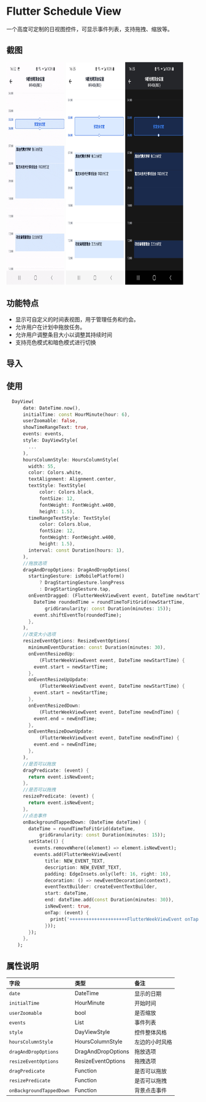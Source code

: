 # Flutter Schedule View

一个高度可定制的日视图控件，可显示事件列表，支持拖拽、缩放等。

## 截图
<div>
  <img src="https://github.com/kongpf8848/flutter_schedule_view/blob/master/screenshots/drag_and_resize.gif"  width="30%" height ="580">
  <img src="https://github.com/kongpf8848/flutter_schedule_view/blob/master/screenshots/schedule_view_light.jpg"  width="30%" height ="580">
  <img src="https://github.com/kongpf8848/flutter_schedule_view/blob/master/screenshots/schedule_view_dark.jpg"  width="30%" height ="580">
</div>

## 功能特点
- 显示可自定义的时间表视图，用于管理任务和约会。
- 允许用户在计划中拖放任务。
- 允许用户调整条目大小以调整其持续时间
- 支持亮色模式和暗色模式进行切换

## 导入

## 使用
```dart
  DayView(
      date: DateTime.now(),
      initialTime: const HourMinute(hour: 6),
      userZoomable: false,
      showTimeRangeText: true,
      events: events,
      style: DayViewStyle(
        ...
      ),
      hoursColumnStyle: HoursColumnStyle(
        width: 55,
        color: Colors.white,
        textAlignment: Alignment.center,
        textStyle: TextStyle(
            color: Colors.black,
            fontSize: 12,
            fontWeight: FontWeight.w400,
            height: 1.5),
        timeRangeTextStyle: TextStyle(
            color: Colors.blue,
            fontSize: 12,
            fontWeight: FontWeight.w400,
            height: 1.5),
        interval: const Duration(hours: 1),
      ),
      //拖放选项
      dragAndDropOptions: DragAndDropOptions(
        startingGesture: isMobilePlatform()
            ? DragStartingGesture.longPress
            : DragStartingGesture.tap,
        onEventDragged: (FlutterWeekViewEvent event, DateTime newStartTime) {
          DateTime roundedTime = roundTimeToFitGrid(newStartTime,
              gridGranularity: const Duration(minutes: 15));
          event.shiftEventTo(roundedTime);
        },
      ),
      //改变大小选项
      resizeEventOptions: ResizeEventOptions(
        minimumEventDuration: const Duration(minutes: 30),
        onEventResizedUp:
            (FlutterWeekViewEvent event, DateTime newStartTime) {
          event.start = newStartTime;
        },
        onEventResizeUpUpdate:
            (FlutterWeekViewEvent event, DateTime newStartTime) {
          event.start = newStartTime;
        },
        onEventResizedDown:
            (FlutterWeekViewEvent event, DateTime newEndTime) {
          event.end = newEndTime;
        },
        onEventResizeDownUpdate:
            (FlutterWeekViewEvent event, DateTime newEndTime) {
          event.end = newEndTime;
        },
      ),
      //是否可以拖放
      dragPredicate: (event) {
        return event.isNewEvent;
      },
      //是否可以拖拽
      resizePredicate: (event) {
        return event.isNewEvent;
      },
      //点击事件
      onBackgroundTappedDown: (DateTime dateTime) {
        dateTime = roundTimeToFitGrid(dateTime,
            gridGranularity: const Duration(minutes: 15));
        setState(() {
          events.removeWhere((element) => element.isNewEvent);
          events.add(FlutterWeekViewEvent(
              title: NEW_EVENT_TEXT,
              description: NEW_EVENT_TEXT,
              padding: EdgeInsets.only(left: 16, right: 16),
              decoration: () => newEventDecoration(context),
              eventTextBuilder: createEventTextBuilder,
              start: dateTime,
              end: dateTime.add(const Duration(minutes: 30)),
              isNewEvent: true,
              onTap: (event) {
                print('+++++++++++++++++++++FlutterWeekViewEvent onTap');
              }));
        });
      },
    );
```

## 属性说明
| 字段  | 类型         | 备注      |
|:----------|:-----------|:--------|
| `date`    | DateTime   | 显示的日期   |
| `initialTime`    | HourMinute | 开始时间    |
| `userZoomable`    | bool       | 是否缩放    |
| `events`    | List<FlutterWeekViewEvent>       | 事件列表    |
| `style`    | DayViewStyle       | 控件整体风格  |
| `hoursColumnStyle`    | HoursColumnStyle       | 左边的小时风格 |
| `dragAndDropOptions`    | DragAndDropOptions       | 拖放选项    |
| `resizeEventOptions`    | ResizeEventOptions       | 拖拽选项    |
| `dragPredicate`    | Function       | 是否可以拖放  |
| `resizePredicate`    | Function       | 是否可以拖拽  |
| `onBackgroundTappedDown`    | Function       | 背景点击事件  |


